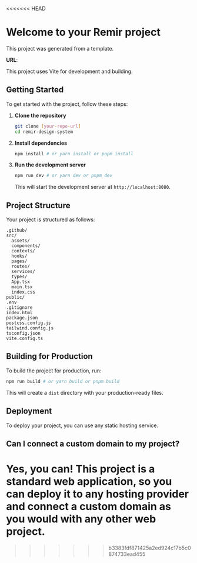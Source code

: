 <<<<<<< HEAD
# Welcome to your Remir project

This project was generated from a template.

**URL**: 

This project uses Vite for development and building.

## Getting Started

To get started with the project, follow these steps:

1.  **Clone the repository**

    ```bash
    git clone [your-repo-url]
    cd remir-design-system
    ```

2.  **Install dependencies**

    ```bash
    npm install # or yarn install or pnpm install
    ```

3.  **Run the development server**

    ```bash
    npm run dev # or yarn dev or pnpm dev
    ```

    This will start the development server at `http://localhost:8080`.

## Project Structure

Your project is structured as follows:

```
.github/
src/
  assets/
  components/
  contexts/
  hooks/
  pages/
  routes/
  services/
  types/
  App.tsx
  main.tsx
  index.css
public/
.env
.gitignore
index.html
package.json
postcss.config.js
tailwind.config.js
tsconfig.json
vite.config.ts
```

## Building for Production

To build the project for production, run:

```bash
npm run build # or yarn build or pnpm build
```

This will create a `dist` directory with your production-ready files.

## Deployment

To deploy your project, you can use any static hosting service.

## Can I connect a custom domain to my project?

Yes, you can! This project is a standard web application, so you can deploy it to any hosting provider and connect a custom domain as you would with any other web project.
=======

>>>>>>> b3383fdf871425a2ed924c17b5c0874733ead455
